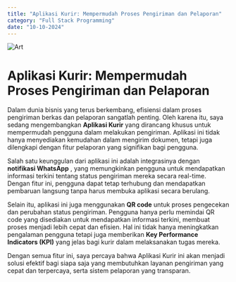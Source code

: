 ```yaml
---
title: "Aplikasi Kurir: Mempermudah Proses Pengiriman dan Pelaporan"
category: "Full Stack Programming"
date: "10-10-2024"
---
```

![Art](/aplikasikurir.jpeg)

# Aplikasi Kurir: Mempermudah Proses Pengiriman dan Pelaporan

Dalam dunia bisnis yang terus berkembang, efisiensi dalam proses pengiriman berkas dan pelaporan sangatlah penting. Oleh karena itu, saya sedang mengembangkan **Aplikasi Kurir** yang dirancang khusus untuk mempermudah pengguna dalam melakukan pengiriman. Aplikasi ini tidak hanya menyediakan kemudahan dalam mengirim dokumen, tetapi juga dilengkapi dengan fitur pelaporan yang signifikan bagi pengguna.

Salah satu keunggulan dari aplikasi ini adalah integrasinya dengan  **notifikasi WhatsApp** , yang memungkinkan pengguna untuk mendapatkan informasi terkini tentang status pengiriman mereka secara real-time. Dengan fitur ini, pengguna dapat tetap terhubung dan mendapatkan pembaruan langsung tanpa harus membuka aplikasi secara berulang.

Selain itu, aplikasi ini juga menggunakan **QR code** untuk proses pengecekan dan perubahan status pengiriman. Pengguna hanya perlu memindai QR code yang disediakan untuk mendapatkan informasi terkini, membuat proses menjadi lebih cepat dan efisien. Hal ini tidak hanya meningkatkan pengalaman pengguna tetapi juga memberikan **Key Performance Indicators (KPI)** yang jelas bagi kurir dalam melaksanakan tugas mereka.

Dengan semua fitur ini, saya percaya bahwa Aplikasi Kurir ini akan menjadi solusi efektif bagi siapa saja yang membutuhkan layanan pengiriman yang cepat dan terpercaya, serta sistem pelaporan yang transparan.
